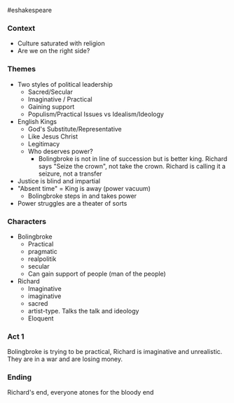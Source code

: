 #eshakespeare 
### Context
- Culture saturated with religion
- Are we on the right side?

### Themes
- Two styles of political leadership
	- Sacred/Secular
	- Imaginative / Practical
	- Gaining support
	- Populism/Practical Issues vs Idealism/Ideology
- English Kings
	- God's Substitute/Representative
	- Like Jesus Christ
	- Legitimacy
	- Who deserves power?
		- Bolingbroke is not in line of succession but is better king. Richard says "Seize the crown", not take the crown. Richard is calling it a seizure, not a transfer
- Justice is blind and impartial
- "Absent time" = King is away (power vacuum)
	- Bolingbroke steps in and takes power 
- Power struggles are a theater of sorts

### Characters
- Bolingbroke
	- Practical
	- pragmatic
	- realpolitik
	- secular
	- Can gain support of people (man of the people)
- Richard
	- Imaginative
	- imaginative
	- sacred
	- artist-type. Talks the talk and ideology
	- Eloquent
### Act 1

Bolingbroke is trying to be practical, Richard is imaginative and unrealistic. They are in a war and are losing money.


### Ending
Richard's end, everyone atones for the bloody end
